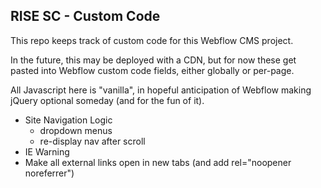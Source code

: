 ## RISE SC - Custom Code

This repo keeps track of custom code for this Webflow CMS project.

In the future, this may be deployed with a CDN, but for now these get pasted into Webflow custom code fields, either globally or per-page.

All Javascript here is "vanilla", in hopeful anticipation of Webflow making jQuery optional someday (and for the fun of it).

- Site Navigation Logic
  - dropdown menus
  - re-display nav after scroll
- IE Warning
- Make all external links open in new tabs (and add rel="noopener noreferrer")
